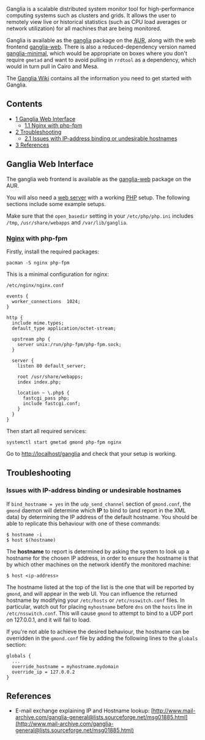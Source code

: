 Ganglia is a scalable distributed system monitor tool for high-performance computing systems such as clusters and grids. It allows the user to remotely view live or historical statistics (such as CPU load averages or network utilization) for all machines that are being monitored.

Ganglia is available as the [ganglia](https://aur.archlinux.org/packages/ganglia/) package on the [AUR](/index.php/AUR "AUR"), along with the web frontend [ganglia-web](https://aur.archlinux.org/packages/ganglia-web/). There is also a reduced-dependency version named [ganglia-minimal](https://aur.archlinux.org/packages/ganglia-minimal/), which would be appropriate on boxes where you don't require `gmetad` and want to avoid pulling in `rrdtool` as a dependency, which would in turn pull in Cairo and Mesa.

The [Ganglia Wiki](http://sourceforge.net/apps/trac/ganglia) contains all the information you need to get started with Ganglia.

## Contents

*   [1 Ganglia Web Interface](#Ganglia_Web_Interface)
    *   [1.1 Nginx with php-fpm](#Nginx_with_php-fpm)
*   [2 Troubleshooting](#Troubleshooting)
    *   [2.1 Issues with IP-address binding or undesirable hostnames](#Issues_with_IP-address_binding_or_undesirable_hostnames)
*   [3 References](#References)

## Ganglia Web Interface

The ganglia web frontend is available as the [ganglia-web](https://aur.archlinux.org/packages/ganglia-web/) package on the AUR.

You will also need a [web server](/index.php/Category:Web_server "Category:Web server") with a working [PHP](/index.php/PHP "PHP") setup. The following sections include some example setups.

Make sure that the `open_basedir` setting in your `/etc/php/php.ini` includes `/tmp`, `/usr/share/webapps` and `/var/lib/ganglia`.

### [Nginx](/index.php/Nginx "Nginx") with php-fpm

Firstly, install the required packages:

```
pacman -S nginx php-fpm

```

This is a minimal configuration for nginx:

 `/etc/nginx/nginx.conf` 
```
events {
  worker_connections  1024;
}

http {
  include mime.types;
  default_type application/octet-stream;

  upstream php {
    server unix:/run/php-fpm/php-fpm.sock;
  }

  server {
    listen 80 default_server;

    root /usr/share/webapps;
    index index.php;

    location ~ \.php$ {
      fastcgi_pass php;
      include fastcgi.conf;
    }
  }
}

```

Then start all required services:

```
systemctl start gmetad gmond php-fpm nginx

```

Go to [http://localhost/ganglia](http://localhost/ganglia) and check that your setup is working.

## Troubleshooting

### Issues with IP-address binding or undesirable hostnames

If `bind_hostname = yes` in the `udp_send_channel` section of `gmond.conf`, the `gmond` daemon will determine which **IP** to bind to (and report in the XML data) by determining the IP address of the default hostname. You should be able to replicate this behaviour with one of these commands:

```
$ hostname -i
$ host $(hostname)

```

The **hostname** to report is determined by asking the system to look up a hostname for the chosen IP address, in order to ensure the hostname is that by which other machines on the network identify the monitored machine:

```
$ host <ip-address>

```

The hostname listed at the top of the list is the one that will be reported by `gmond`, and will appear in the web UI. You can influence the returned hostname by modifying your `/etc/hosts` or `/etc/nsswitch.conf` files. In particular, watch out for placing `myhostname` before `dns` on the `hosts` line in `/etc/nsswitch.conf`. This will cause `gmond` to attempt to bind to a UDP port on 127.0.0.1, and it will fail to load.

If you're not able to achieve the desired behaviour, the hostname can be overridden in the `gmond.conf` file by adding the following lines to the `globals` section:

```
globals {
  ...
  override_hostname = myhostname.mydomain
  override_ip = 127.0.0.2
}
```

## References

*   E-mail exchange explaining IP and Hostname lookup: [http://www.mail-archive.com/ganglia-general@lists.sourceforge.net/msg01885.html](http://www.mail-archive.com/ganglia-general@lists.sourceforge.net/msg01885.html)